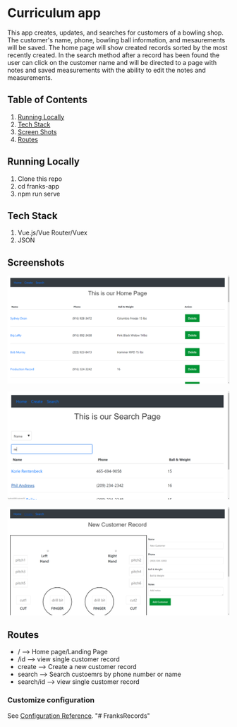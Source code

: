# Curriculum app

This app creates, updates, and searches for customers of a bowling shop.  The customer's name, phone, bowling ball information, and mesaurements will be saved.  The home page will show created records sorted by the most recently created.  In the search method after a record has been found the user can click on the customer name and will be directed to a page with notes and saved measurements with the ability to edit the notes and measurements.

## Table of Contents

1. [Running Locally](#running-locally)
2. [Tech Stack](#tech-stack)
3. [Screen Shots](#screenshots)
4. [Routes](#routes)

## Running Locally

1. Clone this repo
2. cd franks-app
3. npm run serve

## Tech Stack

1. Vue.js/Vue Router/Vuex
2. JSON

## Screenshots

![alt text](screenshots/HomePage.png "Home Page")



![alt text](screenshots/Search.png "Search Page")



![alt text](screenshots/CreateRecord.png "Create Page")

## Routes

- / --> Home page/Landing Page 
- /id --> view single customer record
- create --> Create a new customer record
- search --> Search custoemrs by phone number or name
- search/id --> view single customer record


### Customize configuration
See [Configuration Reference](https://cli.vuejs.org/config/).
"# FranksRecords" 
